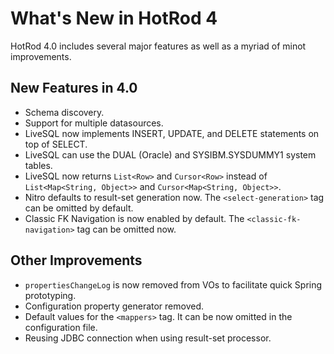# What's New in HotRod 4

HotRod 4.0 includes several major features as well as a myriad of minot improvements.

## New Features in 4.0

- Schema discovery.
- Support for multiple datasources.
- LiveSQL now implements INSERT, UPDATE, and DELETE statements on top of SELECT.
- LiveSQL can use the DUAL (Oracle) and SYSIBM.SYSDUMMY1 system tables.
- LiveSQL now returns `List<Row>` and `Cursor<Row>` instead of `List<Map<String, Object>>` and `Cursor<Map<String, Object>>`.
- Nitro defaults to result-set generation now. The `<select-generation>` tag can be omitted by default.
- Classic FK Navigation is now enabled by default. The `<classic-fk-navigation>` tag can be omitted now.

## Other Improvements

- `propertiesChangeLog` is now removed from VOs to facilitate quick Spring prototyping.
- Configuration property generator removed.
- Default values for the `<mappers>` tag. It can be now omitted in the configuration file.
- Reusing JDBC connection when using result-set processor.

